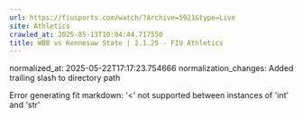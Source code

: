 ```yaml
---
url: https://fiusports.com/watch/?Archive=5921&type=Live
site: Athletics
crawled_at: 2025-05-13T10:04:44.717550
title: WBB vs Kennesaw State | 2.1.25 - FIU Athletics
---
```

normalized_at: 2025-05-22T17:17:23.754666
normalization_changes: Added trailing slash to directory path

Error generating fit markdown: '<' not supported between instances of 'int' and 'str'